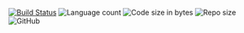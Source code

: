 [![Build Status](https://travis-ci.com/AritraRudra/corona-virus-covid-19-stats-and-tracking-app.svg?branch=master)](https://travis-ci.com/AritraRudra/corona-virus-covid-19-stats-and-tracking-app)
![Language count](https://img.shields.io/github/languages/count/AritraRudra/corona-virus-covid-19-stats-and-tracking-app)
![Code size in bytes](https://img.shields.io/github/languages/code-size/AritraRudra/corona-virus-covid-19-stats-and-tracking-app)
![Repo size](https://img.shields.io/github/repo-size/AritraRudra/corona-virus-covid-19-stats-and-tracking-app)
![GitHub](https://img.shields.io/github/license/AritraRudra/corona-virus-covid-19-stats-and-tracking-app)
